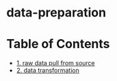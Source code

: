 # data-preparation

# Table of Contents

- [1. raw data pull from source]()
- [2. data transformation]()




